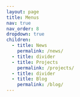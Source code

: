 ```yaml
---
layout: page
title: Menus
nav: true
nav_order: 8
dropdown: true
children:
  - title: News
    permalink: /news/
  - title: divider
  - title: Projects
    permalink: /projects/
  - title: divider
  - title: Blog
    permalink: /blog/
---
```

